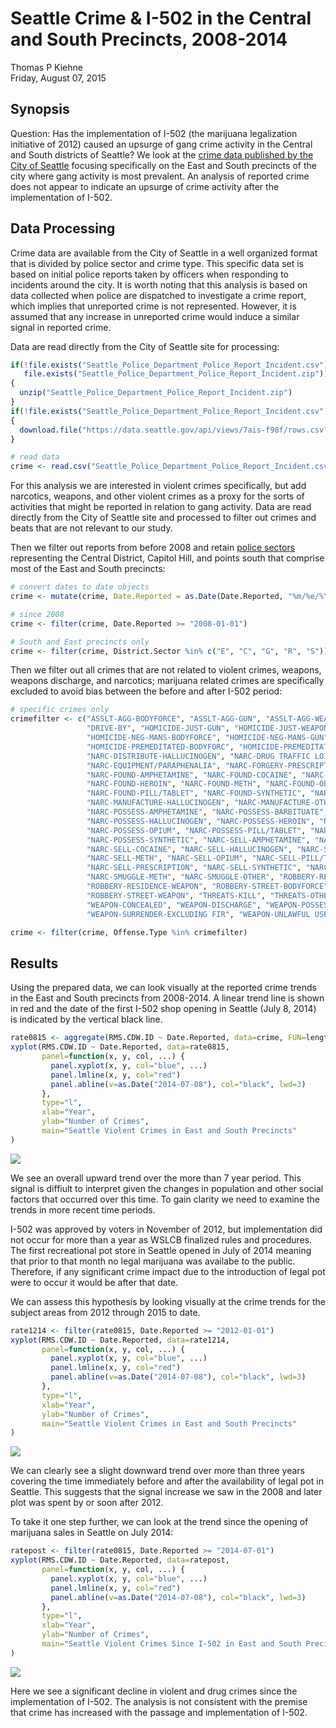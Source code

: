 # Seattle Crime & I-502 in the Central and South Precincts, 2008-2014
Thomas P Kiehne  
Friday, August 07, 2015  


## Synopsis

Question: Has the implementation of I-502 (the marijuana legalization initiative of 2012) caused an upsurge of gang crime activity in the Central and South districts of Seattle?  We look at the [crime data published by the City of Seattle](https://data.seattle.gov) focusing specifically on the East and South precincts of the city where gang activity is most prevalent.  An analysis of reported crime does not appear to indicate an upsurge of crime activity after the implementation of I-502.


## Data Processing

Crime data are available from the City of Seattle in a well organized format that is divided by police sector and crime type.  This specific data set is based on initial police reports taken by officers when responding to incidents around the city. It is worth noting that this analysis is based on data collected when police are dispatched to investigate a crime report, which implies that unreported crime is not represented.  However, it is assumed that any increase in unreported crime would induce a similar signal in reported crime.

Data are read directly from the City of Seattle site for processing:


```r
if(!file.exists("Seattle_Police_Department_Police_Report_Incident.csv") &
   file.exists("Seattle_Police_Department_Police_Report_Incident.zip"))
{
  unzip("Seattle_Police_Department_Police_Report_Incident.zip")
}
if(!file.exists("Seattle_Police_Department_Police_Report_Incident.csv"))
{
  download.file("https://data.seattle.gov/api/views/7ais-f98f/rows.csv?accessType=DOWNLOAD", "Seattle_Police_Department_Police_Report_Incident.csv", method="internal", mode="w")
}

# read data
crime <- read.csv("Seattle_Police_Department_Police_Report_Incident.csv")
```

For this analysis we are interested in violent crimes specifically, but add narcotics, weapons, and other violent crimes as a proxy for the sorts of activities that might be reported in relation to gang activity. Data are read directly from the City of Seattle site and processed to filter out crimes and beats that are not relevant to our study.

Then we filter out reports from before 2008 and retain [police sectors](http://spdblotter.seattle.gov/2015/01/27/spd-adds-supervisors-shifts-police-beats-as-part-of-reform-efforts/) representing the Central District, Capitol Hill, and points south that comprise most of the East and South precincts:


```r
# convert dates to date objects
crime <- mutate(crime, Date.Reported = as.Date(Date.Reported, "%m/%e/%Y"))

# since 2008
crime <- filter(crime, Date.Reported >= "2008-01-01")

# South and East precincts only
crime <- filter(crime, District.Sector %in% c("E", "C", "G", "R", "S"))
```

Then we filter out all crimes that are not related to violent crimes, weapons, weapons discharge, and narcotics; marijuana related crimes are specifically excluded to avoid bias between the before and after I-502 period:


```r
# specific crimes only
crimefilter <- c("ASSLT-AGG-BODYFORCE", "ASSLT-AGG-GUN", "ASSLT-AGG-WEAPON", "ASSLT-OTHER",
                 "DRIVE-BY", "HOMICIDE-JUST-GUN", "HOMICIDE-JUST-WEAPON",
                 "HOMICIDE-NEG-MANS-BODYFORCE", "HOMICIDE-NEG-MANS-GUN", 
                 "HOMICIDE-PREMEDITATED-BODYFORC", "HOMICIDE-PREMEDITATED-GUN",
                 "NARC-DISTRIBUTE-HALLUCINOGEN", "NARC-DRUG TRAFFIC LOITERING",
                 "NARC-EQUIPMENT/PARAPHENALIA", "NARC-FORGERY-PRESCRIPTION",
                 "NARC-FOUND-AMPHETAMINE", "NARC-FOUND-COCAINE", "NARC-FOUND-HALLUCINOGEN",
                 "NARC-FOUND-HEROIN", "NARC-FOUND-METH", "NARC-FOUND-OPIUM",
                 "NARC-FOUND-PILL/TABLET", "NARC-FOUND-SYNTHETIC", "NARC-FRAUD-PRESCRIPTION",
                 "NARC-MANUFACTURE-HALLUCINOGEN", "NARC-MANUFACTURE-OTHER",
                 "NARC-POSSESS-AMPHETAMINE", "NARC-POSSESS-BARBITUATE", "NARC-POSSESS-COCAINE",
                 "NARC-POSSESS-HALLUCINOGEN", "NARC-POSSESS-HEROIN", "NARC-POSSESS-METH",
                 "NARC-POSSESS-OPIUM", "NARC-POSSESS-PILL/TABLET", "NARC-POSSESS-PRESCRIPTION",
                 "NARC-POSSESS-SYNTHETIC", "NARC-SELL-AMPHETAMINE", "NARC-SELL-BARBITUATE",
                 "NARC-SELL-COCAINE", "NARC-SELL-HALLUCINOGEN", "NARC-SELL-HEROIN",
                 "NARC-SELL-METH", "NARC-SELL-OPIUM", "NARC-SELL-PILL/TABLET",
                 "NARC-SELL-PRESCRIPTION", "NARC-SELL-SYNTHETIC", "NARC-SMUGGLE-COCAINE",
                 "NARC-SMUGGLE-METH", "NARC-SMUGGLE-OTHER", "ROBBERY-RESIDENCE-GUN",
                 "ROBBERY-RESIDENCE-WEAPON", "ROBBERY-STREET-BODYFORCE", "ROBBERY-STREET-GUN",
                 "ROBBERY-STREET-WEAPON", "THREATS-KILL", "THREATS-OTHER", "THREATS-WEAPON",
                 "WEAPON-CONCEALED", "WEAPON-DISCHARGE", "WEAPON-POSSESSION", "WEAPON-SELLING",
                 "WEAPON-SURRENDER-EXCLUDING FIR", "WEAPON-UNLAWFUL USE")

crime <- filter(crime, Offense.Type %in% crimefilter)
```


## Results

Using the prepared data, we can look visually at the reported crime trends in the East and South precincts from 2008-2014. A linear trend line is shown in red and the date of the first I-502 shop opening in Seattle (July 8, 2014) is indicated by the vertical black line.



```r
rate0815 <- aggregate(RMS.CDW.ID ~ Date.Reported, data=crime, FUN=length)
xyplot(RMS.CDW.ID ~ Date.Reported, data=rate0815,
       panel=function(x, y, col, ...) {
         panel.xyplot(x, y, col="blue", ...)
         panel.lmline(x, y, col="red")
         panel.abline(v=as.Date("2014-07-08"), col="black", lwd=3)
       },
       type="l",
       xlab="Year", 
       ylab="Number of Crimes", 
       main="Seattle Violent Crimes in East and South Precincts"
)
```

![](seattle_crime_2008-2014-reported_files/figure-html/allperiods-1.png)

We see an overall upward trend over the more than 7 year period.  This signal is diffiult to interpret given the changes in population and other social factors that occurred over this time.  To gain clarity we need to examine the trends in more recent time periods.

I-502 was approved by voters in November of 2012, but implementation did not occur for more than a year as WSLCB finalized rules and procedures.  The first recreational pot store in Seattle opened in July of 2014 meaning that prior to that month no legal marijuana was availabe to the public.  Therefore, if any significant crime impact due to the introduction of legal pot were to occur it would be after that date.  

We can assess this hypothesis by looking visually at the crime trends for the subject areas from 2012 through 2015 to date.


```r
rate1214 <- filter(rate0815, Date.Reported >= "2012-01-01")
xyplot(RMS.CDW.ID ~ Date.Reported, data=rate1214,
       panel=function(x, y, col, ...) {
         panel.xyplot(x, y, col="blue", ...)
         panel.lmline(x, y, col="red")
         panel.abline(v=as.Date("2014-07-08"), col="black", lwd=3)
       },
       type="l",
       xlab="Year", 
       ylab="Number of Crimes", 
       main="Seattle Violent Crimes in East and South Precincts"
)
```

![](seattle_crime_2008-2014-reported_files/figure-html/recentperiods-1.png)

We can clearly see a slight downward trend over more than three years covering the time immediately before and after the availability of legal pot in Seattle.  This suggests that the signal increase we saw in the 2008 and later plot was spent by or soon after 2012.

To take it one step further, we can look at the trend since the opening of marijuana sales in Seattle on July 2014:


```r
ratepost <- filter(rate0815, Date.Reported >= "2014-07-01")
xyplot(RMS.CDW.ID ~ Date.Reported, data=ratepost,
       panel=function(x, y, col, ...) {
         panel.xyplot(x, y, col="blue", ...)
         panel.lmline(x, y, col="red")
         panel.abline(v=as.Date("2014-07-08"), col="black", lwd=3)
       },
       type="l",
       xlab="Year", 
       ylab="Number of Crimes", 
       main="Seattle Violent Crimes Since I-502 in East and South Precincts"
)
```

![](seattle_crime_2008-2014-reported_files/figure-html/postperiod-1.png)

Here we see a significant decline in violent and drug crimes since the implementation of I-502. The analysis is not consistent with the premise that crime has increased with the passage and implementation of I-502.
